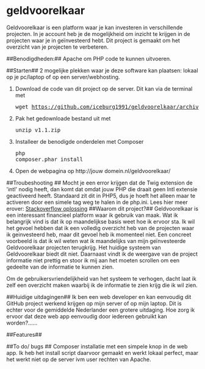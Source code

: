 geldvoorelkaar
==============

Geldvoorelkaar is een platform waar je kan investeren in verschillende projecten. In je account heb je de mogelijkheid om inzicht te krijgen in de projecten waar je in geïnvesteerd hebt. Dit project is gemaakt om het overzicht van je projecten te verbeteren.

##Benodigdheden:##
Apache om PHP code te kunnen uitvoeren.

##Starten##
2 mogelijke plekken waar je deze software kan plaatsen: lokaal op je pc/laptop of op een server/webhosting.

1. Download de code van dit project op de server. Dit kan via de terminal met <pre>wget https://github.com/iceburg1991/geldvoorelkaar/archive/v1.1.zip</pre>
2. Pak het gedownloade bestand uit met  <pre>unzip v1.1.zip</pre>
3. Installeer de benodigde onderdelen met Composer <pre>php composer.phar install</pre>
4. Open de webpagina op http://jouw domein.nl/geldvoorelkaar/

##Troubeshooting ##
Mocht je een error krijgen dat de Twig extension de 'intl' nodig heeft, dan komt dat omdat jouw PHP die draait geen Intl extensie geactiveerd heeft. 
Standaard zit dit in PHP5, dus je hoeft het alleen maar te activeren door een simele tag weg te halen in de php.ini. Lees hier meer erover:
[Stackoverflow oplossing](http://stackoverflow.com/questions/25948853/how-to-install-the-intl-extension-for-twig)
##Waarom dit project?##
Geldvoorelkaar is een interessant financieel platform waar ik gebruik van maak. Wat ik belangrijk vind is dat ik op maandelijkse basis weet hoe ik ervoor sta. Ik wil het gevoel hebben dat ik een volledig overzicht heb van de projecten waar ik geinvesteerd heb, maar dit gevoel heb ik momenteel niet. Een concreet voorbeeld is dat ik wil weten wat ik maandelijks van mijn geïnvesteerde Geldvoorelkaar projecten terugkrijg. Het huidige systeem van Geldvoorelkaar biedt dit niet. Daarnaast vindt ik de weergave van de project informatie niet prettig en stoor ik mij aan het moeten scrollen om een gedeelte van de informatie te kunnen zien. 

Om de gebruikersvriendelijkheid van het systeem te verhogen, dacht laat ik zelf een overzicht maken waarbij ik de informatie te zien krijg die ik wil zien. 

##Huidige uitdagingen##
Ik ben een web developer en kan eenvoudig dit GitHub project werkend krijgen op mijn server of op mijn laptop. Dit is echter voor de gemiddelde Nederlander een grotere uitdaging. Hoe zorg ik ervoor dat deze web app eenvoudig door iedereen gebruikt kan worden?......

##Features##

##To do/ bugs ##
Composer installatie met een simpele knop in de web app. Ik heb het install script daarvoor gemaakt en werkt lokaal perfect, maar het werkt niet op de server ivm user rechten van Apache. 